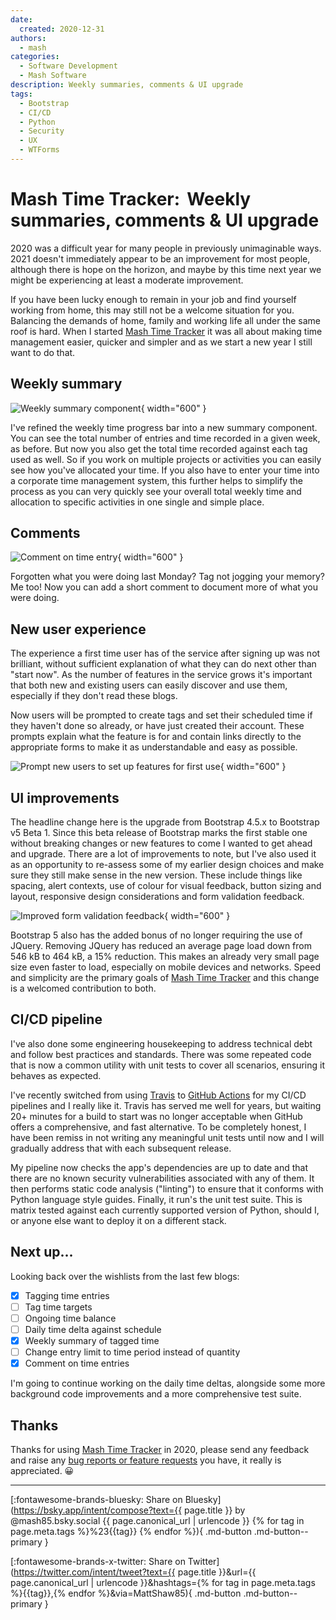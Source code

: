 ```yaml
---
date:
  created: 2020-12-31
authors:
  - mash
categories:
  - Software Development
  - Mash Software
description: Weekly summaries, comments & UI upgrade
tags:
  - Bootstrap
  - CI/CD
  - Python
  - Security
  - UX
  - WTForms
---
```


# Mash Time Tracker:   Weekly summaries, comments & UI upgrade

2020 was a difficult year for many people in previously unimaginable ways. 2021 doesn't immediately appear to be an improvement for most people, although there is hope on the horizon, and maybe by this time next year we might be experiencing at least a moderate improvement.

<!-- more -->

If you have been lucky enough to remain in your job and find yourself working from home, this may still not be a welcome situation for you. Balancing the demands of home, family and working life all under the same roof is hard. When I started [Mash Time Tracker](https://time-tracker.mashsoftware.com/) it was all about making time management easier, quicker and simpler and as we start a new year I still want to do that.

## Weekly summary

![Weekly summary component](../../assets/images/button-summary-1.png){ width="600" }

I've refined the weekly time progress bar into a new summary component. You can see the total number of entries and time recorded in a given week, as before. But now you also get the total time recorded against each tag used as well. So if you work on multiple projects or activities you can easily see how you've allocated your time. If you also have to enter your time into a corporate time management system, this further helps to simplify the process as you can very quickly see your overall total weekly time and allocation to specific activities in one single and simple place.

## Comments

![Comment on time entry](../../assets/images/button-summary-2.png){ width="600" }

Forgotten what you were doing last Monday? Tag not jogging your memory? Me too! Now you can add a short comment to document more of what you were doing.

## New user experience

The experience a first time user has of the service after signing up was not brilliant, without sufficient explanation of what they can do next other than "start now". As the number of features in the service grows it's important that both new and existing users can easily discover and use them, especially if they don't read these blogs.

Now users will be prompted to create tags and set their scheduled time if they haven't done so already, or have just created their account. These prompts explain what the feature is for and contain links directly to the appropriate forms to make it as understandable and easy as possible.

![Prompt new users to set up features for first use](../../assets/images/button-summary-3.png){ width="600" }

## UI improvements

The headline change here is the upgrade from Bootstrap 4.5.x to Bootstrap v5 Beta 1. Since this beta release of Bootstrap marks the first stable one without breaking changes or new features to come I wanted to get ahead and upgrade. There are a lot of improvements to note, but I've also used it as an opportunity to re-assess some of my earlier design choices and make sure they still make sense in the new version. These include things like spacing, alert contexts, use of colour for visual feedback, button sizing and layout, responsive design considerations and form validation feedback.

![Improved form validation feedback](../../assets/images/button-summary-4.png){ width="600" }

Bootstrap 5 also has the added bonus of no longer requiring the use of JQuery. Removing JQuery has reduced an average page load down from 546 kB to 464 kB, a 15% reduction. This makes an already very small page size even faster to load, especially on mobile devices and networks. Speed and simplicity are the primary goals of [Mash Time Tracker](https://time-tracker.mashsoftware.com/) and this change is a welcomed contribution to both.

## CI/CD pipeline

I've also done some engineering housekeeping to address technical debt and follow best practices and standards. There was some repeated code that is now a common utility with unit tests to cover all scenarios, ensuring it behaves as expected.

I've recently switched from using [Travis](https://travis-ci.org/) to [GitHub Actions](https://github.com/features/actions) for my CI/CD pipelines and I really like it. Travis has served me well for years, but waiting 20+ minutes for a build to start was no longer acceptable when GitHub offers a comprehensive, and fast alternative. To be completely honest, I have been remiss in not writing any meaningful unit tests until now and I will gradually address that with each subsequent release.

My pipeline now checks the app's dependencies are up to date and that there are no known security vulnerabilities associated with any of them. It then performs static code analysis ("linting") to ensure that it conforms with Python language style guides. Finally, it run's the unit test suite. This is matrix tested against each currently supported version of Python, should I, or anyone else want to deploy it on a different stack.

## Next up...

Looking back over the wishlists from the last few blogs:

- [x] Tagging time entries
- [ ] Tag time targets
- [ ] Ongoing time balance
- [ ] Daily time delta against schedule
- [x] Weekly summary of tagged time
- [ ] Change entry limit to time period instead of quantity
- [x] Comment on time entries

I'm going to continue working on the daily time deltas, alongside some more background code improvements and a more comprehensive test suite.

## Thanks

Thanks for using [Mash Time Tracker](https://time-tracker.mashsoftware.com/) in 2020, please send any feedback and raise any [bug reports or feature requests](https://github.com/MashSoftware/time-tracker/issues/new/choose) you have, it really is appreciated. :grinning:

---

[:fontawesome-brands-bluesky: Share on Bluesky](https://bsky.app/intent/compose?text={{ page.title }} by @mash85.bsky.social {{ page.canonical_url | urlencode }} {% for tag in page.meta.tags %}%23{{tag}} {% endfor %}){ .md-button .md-button--primary }

[:fontawesome-brands-x-twitter: Share on Twitter](https://twitter.com/intent/tweet?text={{ page.title }}&url={{ page.canonical_url | urlencode }}&hashtags={% for tag in page.meta.tags %}{{tag}},{% endfor %}&via=MattShaw85){ .md-button .md-button--primary }
